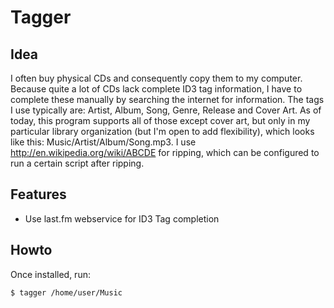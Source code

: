 # Tagger

## Idea
I often buy physical CDs and consequently copy them to my computer. 
Because quite a lot of CDs lack complete ID3 tag information, I have 
to complete these manually by searching the internet for information. 
The tags I use typically are: Artist, Album, Song, Genre, Release and 
Cover Art. As of today, this program supports all of those except cover art,
but only in my particular library organization (but I'm open to add flexibility), 
which looks like this: Music/Artist/Album/Song.mp3. I use http://en.wikipedia.org/wiki/ABCDE 
for ripping, which can be configured to run a certain script after ripping.

## Features
- Use last.fm webservice for ID3 Tag completion

## Howto
Once installed, run:

``` $ tagger /home/user/Music ```
